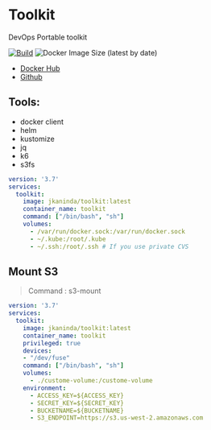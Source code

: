 # Toolkit
DevOps Portable toolkit

[![Build](https://github.com/jkaninda/toolkit/actions/workflows/build.yml/badge.svg)](https://github.com/jkaninda/toolkit/actions/workflows/build.yml)
![Docker Image Size (latest by date)](https://img.shields.io/docker/image-size/jkaninda/toolkit?style=flat-square)

- [Docker Hub](https://hub.docker.com/r/jkaninda/toolkit)
- [Github](https://github.com/jkaninda/toolkit)

## Tools:
- docker client
- helm
- kustomize
- jq
- k6
- s3fs

```yaml
version: '3.7'
services:
  toolkit:
    image: jkaninda/toolkit:latest
    container_name: toolkit
    command: ["/bin/bash", "sh"]
    volumes:
      - /var/run/docker.sock:/var/run/docker.sock
      - ~/.kube:/root/.kube
      - ~/.ssh:/root/.ssh # If you use private CVS
```
## Mount S3 

> Command : s3-mount

```yaml
version: '3.7'
services:
  toolkit:
    image: jkaninda/toolkit:latest
    container_name: toolkit
    privileged: true
    devices:
    - "/dev/fuse"
    command: ["/bin/bash", "sh"]
    volumes:
      - ./custome-volume:/custome-volume
    environment:
      - ACCESS_KEY=${ACCESS_KEY}
      - SECRET_KEY=${SECRET_KEY}
      - BUCKETNAME=${BUCKETNAME}
      - S3_ENDPOINT=https://s3.us-west-2.amazonaws.com
```